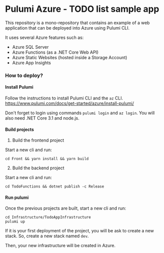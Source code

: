 # Pulumi Azure - TODO list sample app

This repository is a mono-repository that contains an example of a web application that can be deployed into Azure using Pulumi CLI.

It uses several Azure features such as:

* Azure SQL Server
* Azure Functions (as a .NET Core Web API)
* Azure Static Websites (hosted inside a Storage Account)
* Azure App Insights

### How to deploy?

#### Install Pulumi

Follow the instructions to install Pulumi CLI and the `az` CLI. https://www.pulumi.com/docs/get-started/azure/install-pulumi/

Don't forget to login using commands `pulumi login` and `az login`.
You will also need .NET Core 3.1 and node.js.

#### Build projects

1. Build the frontend project 

Start a new cli and run: 

```
cd Front && yarn install && yarn build
```

2. Build the backend project

Start a new cli and run: 

```
cd TodoFunctions && dotnet publish -c Release
```

#### Run pulumi

Once the previous projects are built, start a new cli and run: 

```
cd Infrastructure/TodoAppInfrastructure
pulumi up
```

If it is your first deployment of the project, you will be ask to create a new stack. So, create a new stack named `dev`.

Then, your new infrastructure will be created in Azure.